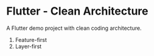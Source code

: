 # Flutter - Clean Architecture

A Flutter demo project with clean coding architecture.
1. Feature-first
2. Layer-first

